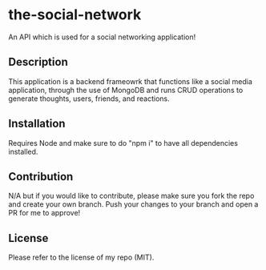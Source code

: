 # the-social-network

An API which is used for a social networking application!

## Description

This application is a backend frameowrk that functions like a social media application, through the use of MongoDB and runs CRUD operations to generate thoughts, users, friends, and reactions.

## Installation

Requires Node and make sure to do "npm i" to have all dependencies installed.

## Contribution

N/A but if you would like to contribute, please make sure you fork the repo and create your own branch. Push your changes to your branch and open a PR for me to approve!

## License

Please refer to the license of my repo (MIT).